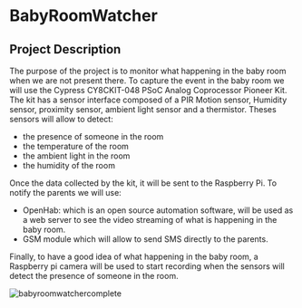 # BabyRoomWatcher
## Project Description

The purpose of the project is to monitor what happening in the baby room when we are not present there. To capture the event in the baby room we will use the Cypress CY8CKIT-048 PSoC Analog Coprocessor Pioneer Kit. The kit has a sensor interface composed of a PIR Motion sensor, Humidity sensor, proximity sensor, ambient light sensor and a thermistor. Theses sensors will allow to detect:

* the presence of someone in the room
* the temperature of the room
* the ambient light in the room
* the humidity of the room

Once the data collected by the kit, it will be sent to the Raspberry Pi. To notify the parents we will use:

* OpenHab: which is an open source automation software, will be used as a web server to see the video streaming of what is happening in the baby room.
* GSM module which will allow to send SMS directly to the parents.

Finally, to have a good idea of what happening in the baby room, a Raspberry pi camera will be used to start recording when the sensors will detect the presence of someone in the room.

![babyroomwatchercomplete](https://cloud.githubusercontent.com/assets/5084852/25751868/78465688-3184-11e7-8753-67e0665a70b1.JPG)

